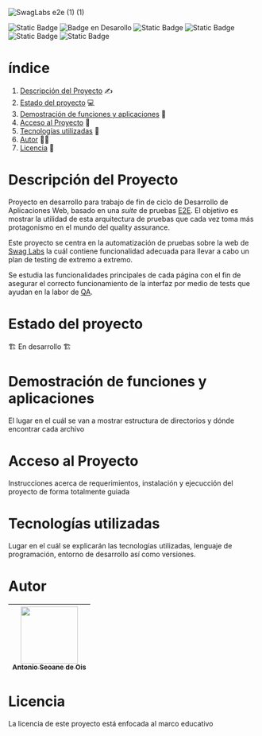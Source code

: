 ![SwagLabs e2e (1) (1)](https://github.com/aseoaneo23/SwagLabsE2E/assets/145000901/6c8d6b71-4149-48fe-bb7d-1bad2286a10a)
 
![Static Badge](https://img.shields.io/badge/PFC%20DAW-%20blue)
 ![Badge en Desarollo](https://img.shields.io/badge/STATUS-EN%20DESAROLLO-green) 
 ![Static Badge](https://img.shields.io/badge/NPM-v10.2.1-lightblue) 
 ![Static Badge](https://img.shields.io/badge/Node-v18.18-lightgreen)
 ![Static Badge](https://img.shields.io/badge/Cypress-v13.8.1-purple)
![Static Badge](https://img.shields.io/badge/Cucumber-v4.3.1-darkgreen)

# índice 
1. [Descripción del Proyecto](#descripción-del-proyecto) ✍️
2. [Estado del proyecto](#estado-del-proyecto) 💻
3. [Demostración de funciones y aplicaciones](#demostración-de-funciones-y-aplicaciones) 🛫
4. [Acceso al Proyecto](#acceso-al-proyecto) 🔑
5. [Tecnologías utilizadas](#tecnologías-utilizadas) 🧰
6. [Autor](#autor) 🧑‍💻
7. [Licencia](#licencia) 🪪


# Descripción del Proyecto 

Proyecto en desarrollo para trabajo de fin de ciclo de Desarrollo de Aplicaciones Web, basado en una *suite* de pruebas [E2E](https://qalified.com/es/blog/end-to-end-testing/). El objetivo es mostrar la utilidad de esta arquitectura de pruebas que cada vez toma más protagonismo en el mundo del quality assurance.

Este proyecto se centra en la automatización de pruebas sobre la web de [Swag Labs](https://www.saucedemo.com/v1/) la cuál contiene funcionalidad adecuada para llevar a cabo un plan de testing de extremo a extremo.

Se estudia las funcionalidades principales de cada página con el fin de asegurar el correcto funcionamiento de la interfaz por medio de tests que ayudan en la labor de [QA](https://ed.team/blog/que-es-y-que-hace-un-analista-qa).

# Estado del proyecto 

🏗️ En desarrollo 🏗️

# Demostración de funciones y aplicaciones

El lugar en el cuál se van a mostrar estructura de directorios y dónde encontrar cada archivo

# Acceso al Proyecto

Instrucciones acerca de requerimientos, instalación y ejecucción del proyecto de forma totalmente guiada

# Tecnologías utilizadas

Lugar en el cuál se explicarán las tecnologías utilizadas, lenguaje de programación, entorno de desarrollo así como versiones.

# Autor

|[<img src="https://avatars.githubusercontent.com/u/145000901?v=4" width=115><br><sub>Antonio Seoane de Ois</sub>](https://github.com/aseoaneo23)|
| :---: | 

# Licencia

La licencia de este proyecto está enfocada al marco educativo

